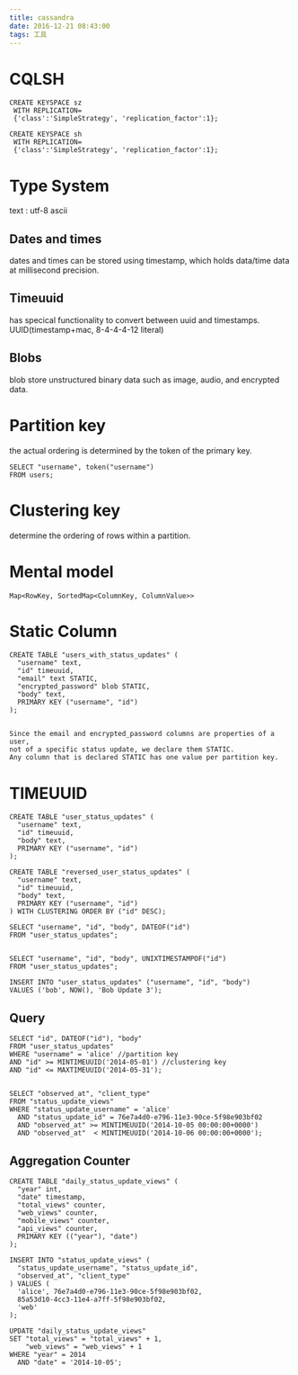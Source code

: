 ```yaml
---
title: cassandra
date: 2016-12-21 08:43:00
tags: 工具
---
```


# CQLSH

```
CREATE KEYSPACE sz
 WITH REPLICATION=
 {'class':'SimpleStrategy', 'replication_factor':1};

CREATE KEYSPACE sh
 WITH REPLICATION=
 {'class':'SimpleStrategy', 'replication_factor':1}; 

```

# Type System
text : utf-8
ascii
## Dates and times
dates and times can be stored using timestamp, which holds data/time data at millisecond precision.
## Timeuuid
has specical functionality to convert between uuid and timestamps.
UUID(timestamp+mac, 8-4-4-4-12 literal)
## Blobs
blob store unstructured binary data such as image, audio, and encrypted data.

# Partition key
the actual ordering is determined by the token of the primary key.
```
SELECT "username", token("username")
FROM users;

```
# Clustering key
determine the ordering of rows within a partition.

# Mental model 
```
Map<RowKey, SortedMap<ColumnKey, ColumnValue>>
```
# Static Column
```
CREATE TABLE "users_with_status_updates" (
  "username" text,
  "id" timeuuid,
  "email" text STATIC,
  "encrypted_password" blob STATIC,
  "body" text,
  PRIMARY KEY ("username", "id")
);


Since the email and encrypted_password columns are properties of a user, 
not of a specific status update, we declare them STATIC. 
Any column that is declared STATIC has one value per partition key. 
```
# TIMEUUID
```
CREATE TABLE "user_status_updates" (
  "username" text,
  "id" timeuuid,
  "body" text,
  PRIMARY KEY ("username", "id")
);

CREATE TABLE "reversed_user_status_updates" (
  "username" text,
  "id" timeuuid,
  "body" text,
  PRIMARY KEY ("username", "id")
) WITH CLUSTERING ORDER BY ("id" DESC);

SELECT "username", "id", "body", DATEOF("id")
FROM "user_status_updates";


SELECT "username", "id", "body", UNIXTIMESTAMPOF("id")
FROM "user_status_updates";

INSERT INTO "user_status_updates" ("username", "id", "body")
VALUES ('bob', NOW(), 'Bob Update 3');
```
## Query
```
SELECT "id", DATEOF("id"), "body"
FROM "user_status_updates"
WHERE "username" = 'alice' //partition key
AND "id" >= MINTIMEUUID('2014-05-01') //clustering key
AND "id" <= MAXTIMEUUID('2014-05-31');


SELECT "observed_at", "client_type"
FROM "status_update_views"
WHERE "status_update_username" = 'alice'
  AND "status_update_id" = 76e7a4d0-e796-11e3-90ce-5f98e903bf02
  AND "observed_at" >= MINTIMEUUID('2014-10-05 00:00:00+0000')
  AND "observed_at"  < MINTIMEUUID('2014-10-06 00:00:00+0000');

```

## Aggregation Counter
```
CREATE TABLE "daily_status_update_views" (
  "year" int,
  "date" timestamp,
  "total_views" counter,
  "web_views" counter,
  "mobile_views" counter,
  "api_views" counter,
  PRIMARY KEY (("year"), "date")
);

INSERT INTO "status_update_views" (
  "status_update_username", "status_update_id",
  "observed_at", "client_type"
) VALUES (
  'alice', 76e7a4d0-e796-11e3-90ce-5f98e903bf02,
  85a53d10-4cc3-11e4-a7ff-5f98e903bf02,
  'web'
);

UPDATE "daily_status_update_views"
SET "total_views" = "total_views" + 1,
    "web_views" = "web_views" + 1
WHERE "year" = 2014
  AND "date" = '2014-10-05';
```

